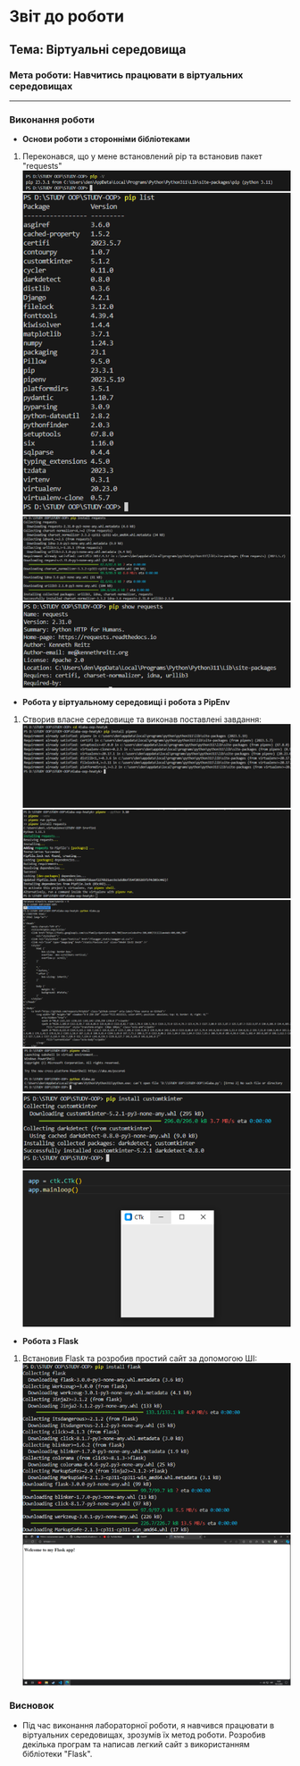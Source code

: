 
# Звіт до роботи
## Тема: Віртуальні середовища
### Мета роботи: Навчитись працювати в віртуальних середовищах
---
### Виконання роботи

- **Основи роботи з сторонніми бібліотеками**
1. Переконався, що у мене встановлений pip та встановив пакет "requests"
 ![alt text](https://github.com/Denis-Hnatyk/STUDY-OOP/blob/main/4laba-OOP-Hnatyk/Pictures/sc1_pipinstalledsucessfully.png "1")
 ![alt text](https://github.com/Denis-Hnatyk/STUDY-OOP/blob/main/4laba-OOP-Hnatyk/Pictures/sc2_libsinstalled.png "2")
 ![alt text](https://github.com/Denis-Hnatyk/STUDY-OOP/blob/main/4laba-OOP-Hnatyk/Pictures/sc3_pipinstallrequest.png "3")
 ![alt-text](https://github.com/Denis-Hnatyk/STUDY-OOP/blob/main/4laba-OOP-Hnatyk/Pictures/sc4_pipshowreq.png "4")

- **Робота у віртуальному середовищі і робота з PipEnv**
1. Створив власне середовище та виконав поставлені завдання:
 ![alt-text](https://github.com/Denis-Hnatyk/STUDY-OOP/blob/main/4laba-OOP-Hnatyk/Pictures/sc6_pipenvinstall.png "5")
 ![alt-text](https://github.com/Denis-Hnatyk/STUDY-OOP/blob/main/4laba-OOP-Hnatyk/Pictures/sc7_pipencstart.png "6")
 ![alt-text](https://github.com/Denis-Hnatyk/STUDY-OOP/blob/main/4laba-OOP-Hnatyk/Pictures/sc8_4labaprocces.png "7")
 ![alt-text](https://github.com/Denis-Hnatyk/STUDY-OOP/blob/main/4laba-OOP-Hnatyk/Pictures/sc9_errorwithshell.png "8")
 ![alt-text](https://github.com/Denis-Hnatyk/STUDY-OOP/blob/main/4laba-OOP-Hnatyk/Pictures/sc10_pipinstallcust.png "9")
 ![alt-text](https://github.com/Denis-Hnatyk/STUDY-OOP/blob/main/4laba-OOP-Hnatyk/Pictures/sc11_result.png "10")

- **Робота з Flask**
1. Встановив Flask та розробив простий сайт за допомогою ШІ:
 ![alt-text](https://github.com/Denis-Hnatyk/STUDY-OOP/blob/main/4laba-OOP-Hnatyk/Pictures/sc12_slask%20install.png "11")
 ![alt-text](https://github.com/Denis-Hnatyk/STUDY-OOP/blob/main/4laba-OOP-Hnatyk/Pictures/sc13_easyappflask.png "12")

### Висновок
- Під час виконання лабораторної роботи, я навчився працювати в віртуальних середовищах, зрозумів їх метод роботи. Розробив декілька програм та написав легкий сайт з використанням бібліотеки "Flask".
